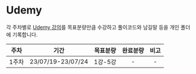 # Udemy
각 주차별로 [Udemy 강의](https://www.udemy.com/course/master-the-coding-interview-big-tech-faang-interviews/)를 목표분량만큼 수강하고 풀이코드와 남길말 등을 개인 폴더에 기록합니다.

| 주차 | 기간 | 목표분량 | 완료분량 | 비고 |
|:---:|:---:|:------:|:------:|:---:|
| 1주차 | 23/07/19-23/07/24 | 1강-5강 | - | - |

